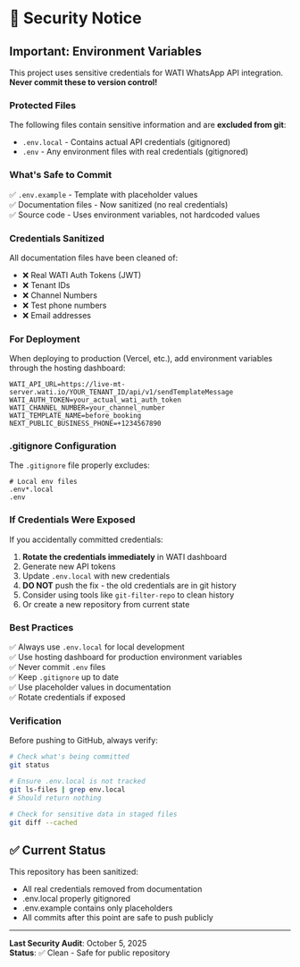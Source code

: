 # 🔐 Security Notice

## Important: Environment Variables

This project uses sensitive credentials for WATI WhatsApp API integration. **Never commit these to version control!**

### Protected Files

The following files contain sensitive information and are **excluded from git**:

- `.env.local` - Contains actual API credentials (gitignored)
- `.env` - Any environment files with real credentials (gitignored)

### What's Safe to Commit

✅ `.env.example` - Template with placeholder values  
✅ Documentation files - Now sanitized (no real credentials)  
✅ Source code - Uses environment variables, not hardcoded values  

### Credentials Sanitized

All documentation files have been cleaned of:
- ❌ Real WATI Auth Tokens (JWT)
- ❌ Tenant IDs
- ❌ Channel Numbers
- ❌ Test phone numbers
- ❌ Email addresses

### For Deployment

When deploying to production (Vercel, etc.), add environment variables through the hosting dashboard:

```
WATI_API_URL=https://live-mt-server.wati.io/YOUR_TENANT_ID/api/v1/sendTemplateMessage
WATI_AUTH_TOKEN=your_actual_wati_auth_token
WATI_CHANNEL_NUMBER=your_channel_number
WATI_TEMPLATE_NAME=before_booking
NEXT_PUBLIC_BUSINESS_PHONE=+1234567890
```

### .gitignore Configuration

The `.gitignore` file properly excludes:

```gitignore
# Local env files
.env*.local
.env
```

### If Credentials Were Exposed

If you accidentally committed credentials:

1. **Rotate the credentials immediately** in WATI dashboard
2. Generate new API tokens
3. Update `.env.local` with new credentials
4. **DO NOT** push the fix - the old credentials are in git history
5. Consider using tools like `git-filter-repo` to clean history
6. Or create a new repository from current state

### Best Practices

✅ Always use `.env.local` for local development  
✅ Use hosting dashboard for production environment variables  
✅ Never commit `.env` files  
✅ Keep `.gitignore` up to date  
✅ Use placeholder values in documentation  
✅ Rotate credentials if exposed  

### Verification

Before pushing to GitHub, always verify:

```bash
# Check what's being committed
git status

# Ensure .env.local is not tracked
git ls-files | grep env.local
# Should return nothing

# Check for sensitive data in staged files
git diff --cached
```

## ✅ Current Status

This repository has been sanitized:
- All real credentials removed from documentation
- .env.local properly gitignored
- .env.example contains only placeholders
- All commits after this point are safe to push publicly

---

**Last Security Audit**: October 5, 2025  
**Status**: ✅ Clean - Safe for public repository
